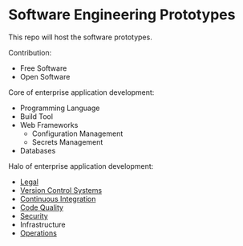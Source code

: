 # Software Engineering Prototypes

This repo will host the software prototypes.

Contribution:

- Free Software
- Open Software

Core of enterprise application development:

- Programming Language
- Build Tool
- Web Frameworks
  - Configuration Management
  - Secrets Management
- Databases

Halo of enterprise application development:

- [Legal](./legal)
- [Version Control Systems](./version-control-systems)
- [Continuous Integration](./continuous-delivery)
- [Code Quality](./code-quality)
- [Security](./security)
- Infrastructure
- [Operations](./operations)

